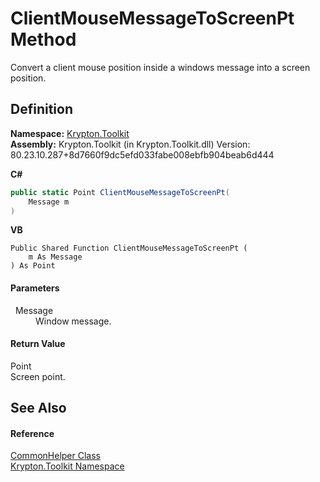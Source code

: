 # ClientMouseMessageToScreenPt Method


Convert a client mouse position inside a windows message into a screen position.



## Definition
**Namespace:** <a href="79d2eac2-21f4-54ff-7552-b20c33c30600.md">Krypton.Toolkit</a>  
**Assembly:** Krypton.Toolkit (in Krypton.Toolkit.dll) Version: 80.23.10.287+8d7660f9dc5efd033fabe008ebfb904beab6d444

**C#**
``` C#
public static Point ClientMouseMessageToScreenPt(
	Message m
)
```
**VB**
``` VB
Public Shared Function ClientMouseMessageToScreenPt ( 
	m As Message
) As Point
```



#### Parameters
<dl><dt>  Message</dt><dd>Window message.</dd></dl>

#### Return Value
Point  
Screen point.

## See Also


#### Reference
<a href="13744a42-834d-93cd-437f-a5a616717068.md">CommonHelper Class</a>  
<a href="79d2eac2-21f4-54ff-7552-b20c33c30600.md">Krypton.Toolkit Namespace</a>  
